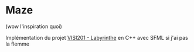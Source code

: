 # Maze
(wow l'inspiration quoi)

Implémentation du projet [VISI201 - Labyrinthe](https://github.com/Rominos111/Labyrinthe_VISI201) en C++ avec SFML si j'ai pas la flemme
